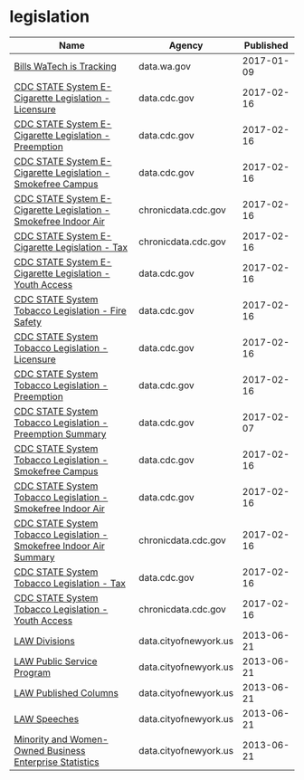 # legislation

Name | Agency | Published
---- | ---- | ---------
[Bills WaTech is Tracking](../socrata/qqak-79dr.md) | data.wa.gov | 2017-01-09
[CDC STATE System E-Cigarette Legislation - Licensure](../socrata/ne52-uraz.md) | data.cdc.gov | 2017-02-16
[CDC STATE System E-Cigarette Legislation - Preemption](../socrata/piju-vf3p.md) | data.cdc.gov | 2017-02-16
[CDC STATE System E-Cigarette Legislation - Smokefree Campus](../socrata/itia-u6fu.md) | data.cdc.gov | 2017-02-16
[CDC STATE System E-Cigarette Legislation - Smokefree Indoor Air](../socrata/wan8-w4er.md) | chronicdata.cdc.gov | 2017-02-16
[CDC STATE System E-Cigarette Legislation - Tax](../socrata/kwbr-syv2.md) | chronicdata.cdc.gov | 2017-02-16
[CDC STATE System E-Cigarette Legislation - Youth Access](../socrata/8zea-kwnt.md) | data.cdc.gov | 2017-02-16
[CDC STATE System Tobacco Legislation - Fire Safety](../socrata/isz8-idbx.md) | data.cdc.gov | 2017-02-16
[CDC STATE System Tobacco Legislation - Licensure](../socrata/eb4y-d4ic.md) | data.cdc.gov | 2017-02-16
[CDC STATE System Tobacco Legislation - Preemption](../socrata/xsta-sbh5.md) | data.cdc.gov | 2017-02-16
[CDC STATE System Tobacco Legislation - Preemption Summary](../socrata/hj2x-85ya.md) | data.cdc.gov | 2017-02-07
[CDC STATE System Tobacco Legislation - Smokefree Campus](../socrata/yhkp-cczf.md) | data.cdc.gov | 2017-02-16
[CDC STATE System Tobacco Legislation - Smokefree Indoor Air](../socrata/32fd-hyzc.md) | data.cdc.gov | 2017-02-16
[CDC STATE System Tobacco Legislation - Smokefree Indoor Air Summary](../socrata/2snk-eav4.md) | chronicdata.cdc.gov | 2017-02-16
[CDC STATE System Tobacco Legislation - Tax](../socrata/2dwv-vfam.md) | data.cdc.gov | 2017-02-16
[CDC STATE System Tobacco Legislation - Youth Access](../socrata/hgv5-3wrn.md) | chronicdata.cdc.gov | 2017-02-16
[LAW Divisions](../socrata/4se9-mk53.md) | data.cityofnewyork.us | 2013-06-21
[LAW Public Service Program](../socrata/yk6f-pa7p.md) | data.cityofnewyork.us | 2013-06-21
[LAW Published Columns](../socrata/d84z-5kap.md) | data.cityofnewyork.us | 2013-06-21
[LAW Speeches](../socrata/g7ir-4pf8.md) | data.cityofnewyork.us | 2013-06-21
[Minority and Women-Owned Business Enterprise Statistics](../socrata/svyi-maaj.md) | data.cityofnewyork.us | 2013-06-21

